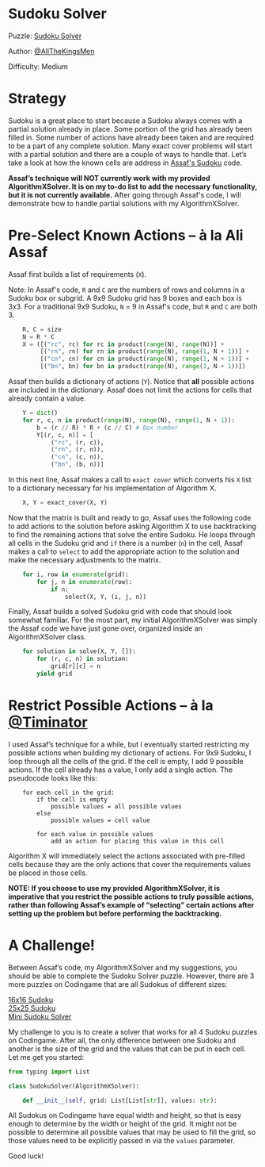 # Sudoku Solver

Puzzle: [Sudoku Solver](https://www.codingame.com/training/medium/sudoku-solver)

Author: [@AllTheKingsMen](https://www.codingame.com/profile/571927d715f15c3dec7693f461e2a63c6671233)

Difficulty: Medium

# Strategy

Sudoku is a great place to start because a Sudoku always comes with a partial solution already in place. Some portion of the grid has already been filled in. Some number of actions have already been taken and are required to be a part of any complete solution.
Many exact cover problems will start with a partial solution and there are a couple of ways to handle that. Let’s take a look at how the known cells are address in [Assaf's Sudoku]( https://www.cs.mcgill.ca/~aassaf9/python/sudoku.txt) code.

__Assaf’s technique will NOT currently work with my provided AlgorithmXSolver. It is on my to-do list to add the necessary functionality, but it is not currently available.__ After going through Assaf's code, I will demonstrate how to handle partial solutions with my AlgorithmXSolver.

# Pre-Select Known Actions – à la Ali Assaf

Assaf first builds a list of requirements (`X`).

Note: In Assaf's code, `R` and `C` are the numbers of rows and columns in a Sudoku box or subgrid. A 9x9 Sudoku grid has 9 boxes and each box is 3x3. For a traditional 9x9 Sudoku, `N` = 9 in Assaf's code, but `R` and `C` are both 3.

```python
    R, C = size
    N = R * C
    X = ([("rc", rc) for rc in product(range(N), range(N))] +
         [("rn", rn) for rn in product(range(N), range(1, N + 1))] +
         [("cn", cn) for cn in product(range(N), range(1, N + 1))] +
         [("bn", bn) for bn in product(range(N), range(1, N + 1))])
```

Assaf then builds a dictionary of actions (`Y`). Notice that __all__ possible actions are included in the dictionary. Assaf does not limit the actions for cells that already contain a value.

```python 
    Y = dict()
    for r, c, n in product(range(N), range(N), range(1, N + 1)):
        b = (r // R) * R + (c // C) # Box number
        Y[(r, c, n)] = [
            ("rc", (r, c)),
            ("rn", (r, n)),
            ("cn", (c, n)),
            ("bn", (b, n))]
```

In this next line, Assaf makes a call to `exact cover` which converts his `X` list to a dictionary necessary for his implementation of Algorithm X.

```python
    X, Y = exact_cover(X, Y)
```

Now that the matrix is built and ready to go, Assaf uses the following code to add actions to the solution before asking Algorithm X to use backtracking to find the remaining actions that solve the entire Sudoku. He loops through all cells in the Sudoku grid and `if` there is a number (`n`) in the cell, Assaf makes a call to `select` to add the appropriate action to the solution and make the necessary adjustments to the matrix.

```python
    for i, row in enumerate(grid):
        for j, n in enumerate(row):
            if n:
                select(X, Y, (i, j, n))
```

Finally, Assaf builds a solved Sudoku grid with code that should look somewhat familiar. For the most part, my initial AlgorithmXSolver was simply the Assaf code we have just gone over, organized inside an AlgorithmXSolver class.


```python
    for solution in solve(X, Y, []):
        for (r, c, n) in solution:
            grid[r][c] = n
        yield grid
```

# Restrict Possible Actions – à la [@Timinator](https://www.codingame.com/profile/2df7157da821f39bbf6b36efae1568142907334)

I used Assaf’s technique for a while, but I eventually started restricting my possible actions when building my dictionary of actions. For 9x9 Sudoku, I loop through all the cells of the grid. If the cell is empty, I add 9 possible actions. If the cell already has a value, I only add a single action. The pseudocode looks like this:

```text
    for each cell in the grid:
        if the cell is empty
            possible values = all possible values
        else
            possible values = cell value

        for each value in possible values
            add an action for placing this value in this cell
```

Algorithm X will immediately select the actions associated with pre-filled cells because they are the only actions that cover the requirements values be placed in those cells.

__NOTE: If you choose to use my provided AlgorithmXSolver, it is imperative that you restrict the possible actions to truly possible actions, rather than following Assaf’s example of “selecting” certain actions after setting up the problem but before performing the backtracking.__

# A Challenge!

Between Assaf’s code, my AlgorithmXSolver and my suggestions, you should be able to complete the Sudoku Solver puzzle. However, there are  3 more puzzles on Codingame that are all Sudokus of different sizes:

[16x16 Sudoku]( https://www.codingame.com/training/medium/16x16-sudoku)
<BR>[25x25 Sudoku](https://www.codingame.com/training/expert/25x25-sudoku)
<BR>[Mini Sudoku Solver]( https://www.codingame.com/training/hard/mini-sudoku-solver)

My challenge to you is to create a solver that works for all 4 Sudoku puzzles on Codingame. After all, the only difference between one Sudoku and another is the size of the grid and the values that can be put in each cell. Let me get you started:

```python
from typing import List

class SudokuSolver(AlgorithmXSolver):

    def __init__(self, grid: List[List[str]], values: str):
```

All Sudokus on Codingame have equal width and height, so that is easy enough to determine by the width or height of the grid. It might not be possible to determine all possible values that may be used to fill the grid, so those values need to be explicitly passed in via the `values` parameter.

Good luck!

